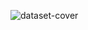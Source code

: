 ![dataset-cover](https://user-images.githubusercontent.com/116888924/198792095-6f6e3ee2-c13d-45d4-88ad-be31910a3648.png)
